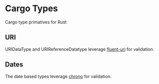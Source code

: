 # Cargo Types
Cargo type primatives for Rust

## URI
URIDataType and URIReferenceDatatype leverage [fluent-uri](https://docs.rs/fluent_uri) for validation.

## Dates
The date based types leverage [chrono](https://docs.rs/chrono) for validation.